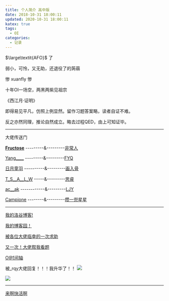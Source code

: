 ```yaml
---
title: 个人简介 高中版
date: 2018-10-31 18:00:11
updated: 2020-10-31 18:00:11
katex: true
tags:
  - OI
categories:
  - 记录
---
```


$\large\textit{AFO}$ 了

弱小，可怜，又无助，还退役了的蒟蒻

惨 xuanfly 惨

十年OI一场空，两黑两紫见祖宗

《西江月·证明》

即得易见平凡，仿照上例显然。留作习题答案略，读者自证不难。

反之亦然同理，推论自然成立。略去过程QED，由上可知证毕。

------------

大佬传送门

[**Fructose**](https://www.luogu.org/space/show?uid=197310) ---------&---------[非常人](https://www.luogu.org/space/show?uid=183738)

[Yang____](https://www.luogu.org/space/show?uid=183743) ---------&---------[FYQ](https://www.luogu.org/space/show?uid=184176)

[日月童羽](https://www.luogu.org/space/show?uid=183740) ----------&---------[画入骨](https://www.luogu.org/space/show?uid=183739)

[T_S__A__L_W](https://www.luogu.org/space/show?uid=183741) -----&---------[思睿](https://www.luogu.org/space/show?uid=183742)

[ac__ak](https://www.luogu.org/space/show?uid=183773) ------------&---------[LJY](https://www.luogu.org/space/show?uid=183924)

[Campione](https://www.luogu.org/space/show?uid=183735) --------&---------[攒一兜星星](https://www.luogu.org/space/show?uid=183817)

------------

[我的洛谷博客!](https://xuanfly.blog.luogu.org/)

[我的博客园！](https://www.cnblogs.com/xuanfly/)

[被各位大佬临幸的一次求助](https://www.luogu.org/discuss/show/164511)

[又一次！大佬帮我看题](https://xuanfly.blog.luogu.org/you-yi-ci-qiu-zhu)

[OI时间轴](https://xuanfly.blog.luogu.org/travel-of-OI)

被_rqy大佬回复！！！我升华了！！
![](https://cdn.luogu.com.cn/upload/image_hosting/ssqoelsc.png)

![](https://cdn.luogu.com.cn/upload/pic/74402.png)

------------

[来啊快活啊](https://www.bilibili.com/)